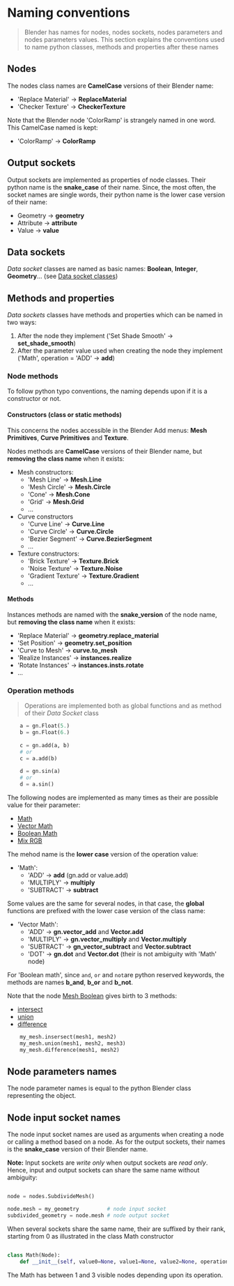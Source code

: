 # Naming conventions

> Blender has names for nodes, nodes sockets, nodes parameters and nodes parameters values.
> This section explains the conventions used to name python classes, methods and properties after these names

## Nodes

The nodes class names are **CamelCase** versions of their Blender name:
- 'Replace Material' -> **ReplaceMaterial**
- 'Checker Texture' -> **CheckerTexture**

Note that the Blender node 'ColorRamp' is strangely named in one word. This CamelCase named is kept:
- 'ColorRamp' -> **ColorRamp**

## Output sockets

Output sockets are implemented as properties of node classes.
Their python name is the **snake_case** of their name.
Since, the most often, the socket names are single words, their python name is the lower case version of their name:
- Geometry -> **geometry**
- Attribute -> **attribute**
- Value -> **value**

## Data sockets

_Data socket_ classes are named as basic names: **Boolean**, **Integer**, **Geometry**... (see [Data socket classes](doc/api/DataSocket.md))

## Methods and properties

_Data sockets_ classes have methods and properties which can be named in two ways:
1. After the node they implement ('Set Shade Smooth' -> **set_shade_smooth**)
2. After the parameter value used when creating the node they implement ('Math', operation = 'ADD' -> **add**)

### Node methods

To follow python typo conventions, the naming depends upon if it is a constructor or not.

#### Constructors (class or static methods)

This concerns the nodes accessible in the Blender Add menus: **Mesh Primitives**, **Curve Primitives** and **Texture**.

Nodes methods are **CamelCase** versions of their Blender name, but **removing the class name** when it exists:

- Mesh constructors:
  - 'Mesh Line' -> **Mesh.Line**
  - 'Mesh Circle' -> **Mesh.Circle**
  - 'Cone' -> **Mesh.Cone**
  - 'Grid' -> **Mesh.Grid**
  - ...
- Curve constructors
  - 'Curve Line' -> **Curve.Line**
  - 'Curve Circle' -> **Curve.Circle**
  - 'Bezier Segment' -> **Curve.BezierSegment**
  - ...
- Texture constructors:
  - 'Brick Texture' -> **Texture.Brick**
  - 'Noise Texture' -> **Texture.Noise**
  - 'Gradient Texture' -> **Texture.Gradient**
  - ...

#### Methods

Instances methods are named with the **snake_version** of the node name, but **removing the class name** when it exists:

- 'Replace Material' -> **geometry.replace_material**
- 'Set Position' -> **geometry.set_position**
- 'Curve to Mesh' -> **curve.to_mesh**
- 'Realize Instances' -> **instances.realize**
- 'Rotate Instances' -> **instances.insts.rotate**
- ...

### Operation methods

> Operations are implemented both as global functions and as method of their _Data Socket_ class

```python
    a = gn.Float(5.)
    b = gn.Float(6.)
    
    c = gn.add(a, b)
    # or
    c = a.add(b)
    
    d = gn.sin(a)
    # or
    d = a.sin()
```

The following nodes are implemented as many times as their are possible value for their parameter:
  - [Math](/docs/nodes/Math.md)
  - [Vector Math](/docs/nodes/VectorMath.md)
  - [Boolean Math](/docs/nodes/BooleanMath.md)
  - [Mix RGB](/docs/nodes/Mix.md)

The mehod name is the **lower case** version of the operation value:
- 'Math':
  - 'ADD' -> **add** (gn.add or value.add)
  - 'MULTIPLY' -> **multiply**
  - 'SUBTRACT' -> **subtract**

Some values are the same for several nodes, in that case, the **global** functions are prefixed with the lower case version of the class name:

- 'Vector Math':
  - 'ADD' -> **gn.vector_add** and **Vector.add**
  - 'MULTIPLY' -> **gn.vector_multiply** and **Vector.multiply**
  - 'SUBTRACT' -> **gn_vector_subtract** and **Vector.subtract**
  - 'DOT' -> **gn.dot** and **Vector.dot** (their is not ambiguity with 'Math' node)
  
For 'Boolean math', since `and`, `or` and `not`are python reserved keywords, the methods are names **b_and**, **b_or** and **b_not**.

Note that the node [Mesh Boolean](/docs/nodes/MeshBoolean.md) gives birth to 3 methods:
- [intersect](/docs/sockets/Mesh.md#intersect)
- [union](/docs/sockets/Mesh.md#union)
- [difference](/docs/sockets/Mesh.md#difference)

```python
    my_mesh.insersect(mesh1, mesh2)
    my_mesh.union(mesh1, mesh2, mesh3)
    my_mesh.difference(mesh1, mesh2)
```
## Node parameters names

The node parameter names is equal to the python Blender class representing the object.

## Node input socket names

The node input socket names are used as arguments when creating a node or calling a method based on a node.
As for the output sockets, their names is the **snake_case** version of their Blender name.

**Note:** Input sockets are _write only_ when output sockets are _read only_.
Hence, input and output sockets can share the same name without ambiguity:

``` python

node = nodes.SubdivideMesh()

node.mesh = my_geometry         # node input socket
subdivided_geometry = node.mesh # node output socket

```

When several sockets share the same name, their are suffixed by their rank, starting from 0 as illustrated in the class Math constructor

```python

class Math(Node):
    def __init__(self, value0=None, value1=None, value2=None, operation='ADD', label=None):

```

The Math has between 1 and 3 visible nodes depending upon its operation.











